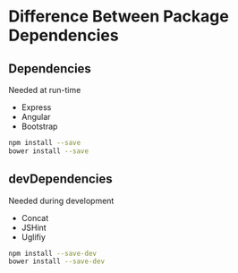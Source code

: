 # Difference Between Package Dependencies

## Dependencies

Needed at run-time

- Express
- Angular
- Bootstrap

```bash
npm install --save
bower install --save
```

## devDependencies

Needed during development

- Concat
- JSHint
- Uglifiy

```bash
npm install --save-dev
bower install --save-dev
```